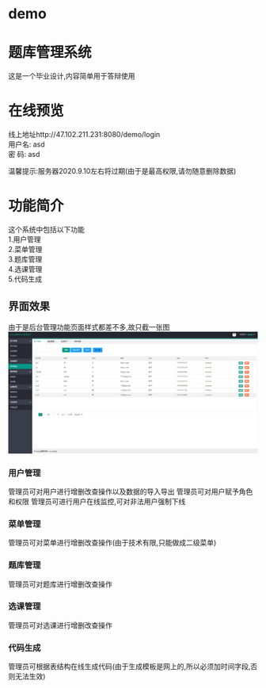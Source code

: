 # demo
# 题库管理系统
这是一个毕业设计,内容简单用于答辩使用

# 在线预览
线上地址http://47.102.211.231:8080/demo/login<br>
用户名: asd<br>
密  码: asd<br>

温馨提示:服务器2020.9.10左右将过期(由于是最高权限,请勿随意删除数据)
  
# 功能简介
这个系统中包括以下功能
<br>
1.用户管理<br>
2.菜单管理<br>
3.题库管理<br>
4.选课管理<br>
5.代码生成<br>

## 界面效果
由于是后台管理功能页面样式都差不多,故只截一张图
 ![image](https://raw.githubusercontent.com/Orange1601281567/demo/master/src/main/resources/static/md/menu.png)
 
 
### 用户管理
管理员可对用户进行增删改查操作以及数据的导入导出
管理员可对用户赋予角色和权限
管理员可进行用户在线监控,可对非法用户强制下线


### 菜单管理
管理员可对菜单进行增删改查操作(由于技术有限,只能做成二级菜单)


 ### 题库管理
管理员可对题库进行增删改查操作


 ### 选课管理
管理员可对选课进行增删改查操作


 ### 代码生成
管理员可根据表结构在线生成代码(由于生成模板是网上的,所以必须加时间字段,否则无法生效)



